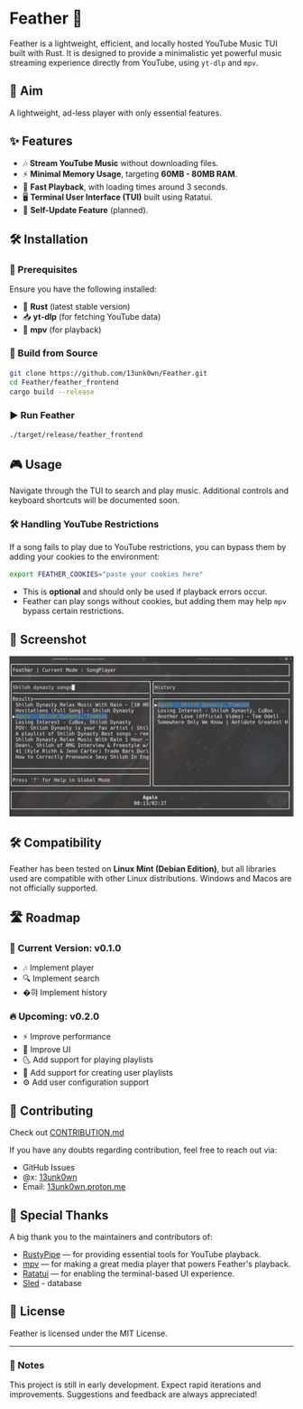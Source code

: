 # Feather 🎵

Feather is a lightweight, efficient, and locally hosted YouTube Music TUI built with Rust. It is designed to provide a minimalistic yet powerful music streaming experience directly from YouTube, using `yt-dlp` and `mpv`.

## 🎯 Aim

A lightweight, ad-less player with only essential features.

## ✨ Features

- 🎶 **Stream YouTube Music** without downloading files.
- ⚡ **Minimal Memory Usage**, targeting **60MB - 80MB RAM**.
- 🚀 **Fast Playback**, with loading times around 3 seconds.
- 🖥️ **Terminal User Interface (TUI)** built using Ratatui.
- 🔄 **Self-Update Feature** (planned).

## 🛠️ Installation

### 📌 Prerequisites

Ensure you have the following installed:

- 🦀 **Rust** (latest stable version)
- 📥 **yt-dlp** (for fetching YouTube data)
- 🎵 **mpv** (for playback)

### 🔧 Build from Source

```sh
git clone https://github.com/13unk0wn/Feather.git
cd Feather/feather_frontend
cargo build --release
```

### ▶️ Run Feather

```sh
./target/release/feather_frontend
```

## 🎮 Usage

Navigate through the TUI to search and play music. Additional controls and keyboard shortcuts will be documented soon.

### 🛠️ Handling YouTube Restrictions

If a song fails to play due to YouTube restrictions, you can bypass them by adding your cookies to the environment:

```sh
export FEATHER_COOKIES="paste your cookies here"
```

- This is **optional** and should only be used if playback errors occur.
- Feather can play songs without cookies, but adding them may help `mpv` bypass certain restrictions.

## 🌄 Screenshot

![Feather TUI Screenshot](screenshots/preview.png)

## 🛠️ Compatibility

Feather has been tested on **Linux Mint (Debian Edition)**, but all libraries used are compatible with other Linux distributions.
Windows and Macos are not officially supported.

## 🛣️ Roadmap

### 🚀 Current Version: v0.1.0
- 🎶 Implement player
- 🔍 Implement search
- �햐 Implement history

### 🔥 Upcoming: v0.2.0
- ⚡ Improve performance
- 🎨 Improve UI
- 🌜 Add support for playing playlists
- 🎼 Add support for creating user playlists
- ⚙️ Add user configuration support

## 🤝 Contributing

Check out [CONTRIBUTION.md](https://github.com/13unk0wn/Feather/blob/main/CONTRIBUTING.md)

If you have any doubts regarding contribution, feel free to reach out via:
- GitHub Issues
- @x: [13unk0wn](https://x.com/13unk0wn)
- Email: [13unk0wn.proton.me](mailto:13unk0wn@proton.me)

## 🌟 Special Thanks

A big thank you to the maintainers and contributors of:
- [RustyPipe](https://codeberg.org/ThetaDev/rustypipe) — for providing essential tools for YouTube playback.
- [mpv](https://github.com/mpv-player/mpv) — for making a great media player that powers Feather's playback.
- [Ratatui](https://github.com/tui-rs-revival/ratatui) — for enabling the terminal-based UI experience.
- [Sled](https://github.com/spacejam/sled) - database

## 🌟 License

Feather is licensed under the MIT License.

---

### 📝 Notes

This project is still in early development. Expect rapid iterations and improvements. Suggestions and feedback are always appreciated!


